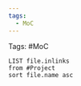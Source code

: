 ```yaml
---
tags:
  - MoC
---
```




Tags: #MoC 

```dataview
LIST file.inlinks
from #Project 
sort file.name asc 
```
